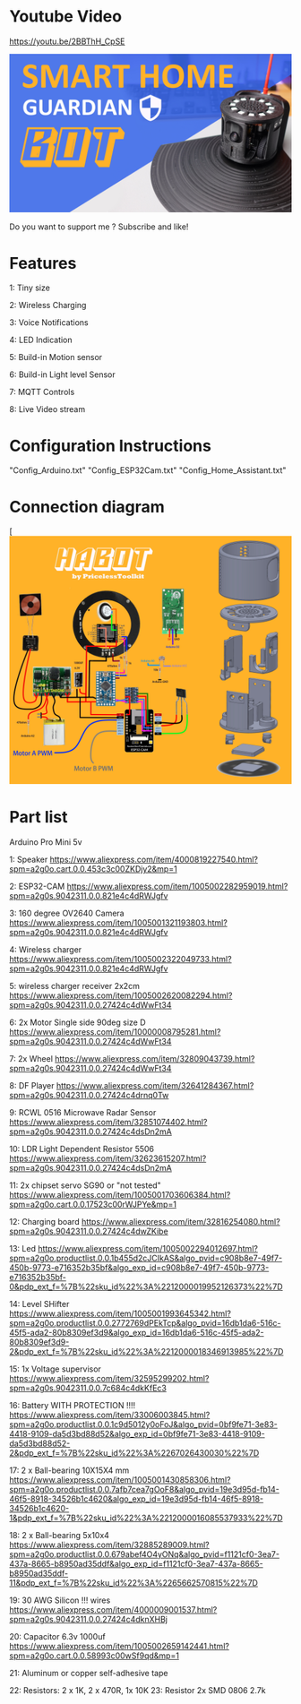 # Youtube Video

https://youtu.be/2BBThH_CpSE

[![habot](https://github.com/PricelessToolkit/Smart-Home-Security-Guardian-Bot/blob/main/Images/Thumbinal_HABot.jpg)](https://youtu.be/2BBThH_CpSE)


Do you want to support me ? Subscribe and like!  

# Features

1: Tiny size

2: Wireless Charging

3: Voice Notifications

4: LED Indication

5: Build-in Motion sensor

6: Build-in Light level Sensor

7: MQTT Controls

8: Live Video stream



# Configuration Instructions
"Config_Arduino.txt" "Config_ESP32Cam.txt" "Config_Home_Assistant.txt"











# Connection diagram

[![Connectiondiagram](https://github.com/PricelessToolkit/Smart-Home-Security-Guardian-Bot/blob/main/Images/schemeFull.jpg)










# Part list

Arduino Pro Mini 5v

1: Speaker https://www.aliexpress.com/item/4000819227540.html?spm=a2g0o.cart.0.0.453c3c00ZKDjy2&mp=1

2: ESP32-CAM https://www.aliexpress.com/item/1005002282959019.html?spm=a2g0s.9042311.0.0.821e4c4dRWJgfv

3: 160 degree OV2640 Camera https://www.aliexpress.com/item/1005001321193803.html?spm=a2g0s.9042311.0.0.821e4c4dRWJgfv

4: Wireless charger https://www.aliexpress.com/item/1005002322049733.html?spm=a2g0s.9042311.0.0.821e4c4dRWJgfv

5: wireless charger receiver 2x2cm https://www.aliexpress.com/item/1005002620082294.html?spm=a2g0s.9042311.0.0.27424c4dWwFt34

6: 2x Motor Single side 90deg size D https://www.aliexpress.com/item/10000008795281.html?spm=a2g0s.9042311.0.0.27424c4dWwFt34

7: 2x Wheel https://www.aliexpress.com/item/32809043739.html?spm=a2g0s.9042311.0.0.27424c4dWwFt34

8: DF Player https://www.aliexpress.com/item/32641284367.html?spm=a2g0s.9042311.0.0.27424c4drnq0Tw

9: RCWL 0516 Microwave Radar Sensor https://www.aliexpress.com/item/32851074402.html?spm=a2g0s.9042311.0.0.27424c4dsDn2mA

10: LDR Light Dependent Resistor 5506 https://www.aliexpress.com/item/32623615207.html?spm=a2g0s.9042311.0.0.27424c4dsDn2mA

11: 2x chipset servo SG90 or "not tested" https://www.aliexpress.com/item/1005001703606384.html?spm=a2g0o.cart.0.0.17523c00rWJPYe&mp=1

12: Charging board https://www.aliexpress.com/item/32816254080.html?spm=a2g0s.9042311.0.0.27424c4dwZKibe

13: Led https://www.aliexpress.com/item/1005002294012697.html?spm=a2g0o.productlist.0.0.1b455d2cJCIkAS&algo_pvid=c908b8e7-49f7-450b-9773-e716352b35bf&algo_exp_id=c908b8e7-49f7-450b-9773-e716352b35bf-0&pdp_ext_f=%7B%22sku_id%22%3A%2212000019952126373%22%7D

14: Level SHifter https://www.aliexpress.com/item/1005001993645342.html?spm=a2g0o.productlist.0.0.2772769dPEkTcp&algo_pvid=16db1da6-516c-45f5-ada2-80b8309ef3d9&algo_exp_id=16db1da6-516c-45f5-ada2-80b8309ef3d9-2&pdp_ext_f=%7B%22sku_id%22%3A%2212000018346913985%22%7D

15: 1x Voltage supervisor https://www.aliexpress.com/item/32595299202.html?spm=a2g0s.9042311.0.0.7c684c4dkKfEc3


16: Battery WITH PROTECTION !!!! https://www.aliexpress.com/item/33006003845.html?spm=a2g0o.productlist.0.0.1c9d5012y0oFoJ&algo_pvid=0bf9fe71-3e83-4418-9109-da5d3bd88d52&algo_exp_id=0bf9fe71-3e83-4418-9109-da5d3bd88d52-2&pdp_ext_f=%7B%22sku_id%22%3A%2267026430030%22%7D

17: 2 x Ball-bearing 10X15X4 mm https://www.aliexpress.com/item/1005001430858306.html?spm=a2g0o.productlist.0.0.7afb7cea7gOoF8&algo_pvid=19e3d95d-fb14-46f5-8918-34526b1c4620&algo_exp_id=19e3d95d-fb14-46f5-8918-34526b1c4620-1&pdp_ext_f=%7B%22sku_id%22%3A%2212000016085537933%22%7D

18: 2 x Ball-bearing 5x10x4 https://www.aliexpress.com/item/32885289009.html?spm=a2g0o.productlist.0.0.679abef4O4yONq&algo_pvid=f1121cf0-3ea7-437a-8665-b8950ad35ddf&algo_exp_id=f1121cf0-3ea7-437a-8665-b8950ad35ddf-11&pdp_ext_f=%7B%22sku_id%22%3A%2265662570815%22%7D

19: 30 AWG Silicon !!! wires https://www.aliexpress.com/item/4000009001537.html?spm=a2g0s.9042311.0.0.27424c4dknXHBj

20: Capacitor 6.3v 1000uf https://www.aliexpress.com/item/1005002659142441.html?spm=a2g0o.cart.0.0.58993c00wSf9qd&mp=1

21: Aluminum or copper self-adhesive tape

22: Resistors: 2 x 1K, 2 x 470R, 1x 10K
23: Resistor 2x SMD 0806 2.7k
